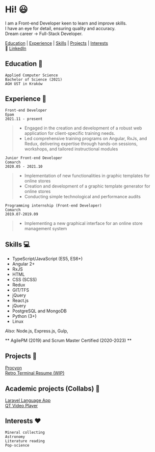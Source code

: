 # Hi! :smiley:
I am a Front-end Developer keen to learn and improve skills.  
I have an eye for detail, ensuring quality and accuracy.  
Dream career -> Full-Stack Developer.  

[Education](#education-school) | [Experience](#experience-office) | [Skills](#skills-top-10-computer) | [Projects](#projects-bookmark_tabs) | [Interests](#interests-heart)  
:link: [LinkedIn](https://www.linkedin.com/in/micha%C5%82-w%C4%99grzyn-329947186/)  

## Education :school:
```
Applied Computer Science
Bachelor of Science (2021)
AGH UST in Kraków
```
## Experience :office:
```
Front-end Developer
Epam
2021.11 - present
```
> * Engaged in the creation and development of a robust web application for client-specific training needs.
> * Led comprehensive training programs on Angular, RxJs, and Redux, delivering expertise through hands-on sessions, workshops, and tailored instructional modules

```
Junior Front-end Developer
Comarch
2020.05 - 2021.10
```
> * Implementation of new functionalities in graphic templates for online stores
> * Creation and development of a graphic template generator for online stores
> * Conducting simple technological and performance audits

```
Programming internship (Front-end Developer)
Comarch
2019.07-2019.09
```
> * Implementing a new graphical interface for an online store management system
## Skills :computer:
* TypeScript/JavaScript (ES5, ES6+)
* Angular 2+
* RxJS
* HTML
* CSS (SCSS)
* Redux
* GIT/TFS
* jQuery
* React.js
* jQuery
* PostgreSQL and MongoDB
* Python (3+)
* Linux

*Also*: Node.js, Express.js, Gulp,

** AgilePM (2019) and Scrum Master Certified (2020-2023) **


## Projects :bookmark_tabs:
[Procyon](https://github.com/mw097/procyon-mern)  
[Retro Terminal Resume (WIP)](https://mw097.github.io/terminal-resume-project/)

## Academic projects (Collabs) :bookmark_tabs:
[Laravel Language App](https://github.com/mw097/laravel_language_app)  
[QT Video Player](https://github.com/mw097/qt_video_player)

## Interests :heart:
```
Mineral collecting
Astronomy
Literature reading
Pop-science
```
